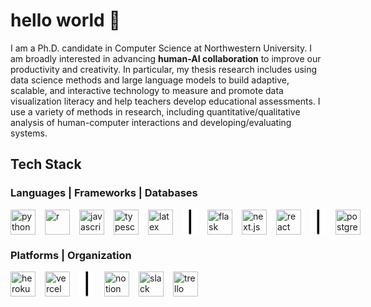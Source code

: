 # hello world 🦖

I am a Ph.D. candidate in Computer Science at Northwestern University. I am broadly interested in advancing **human-AI collaboration** to improve our productivity and creativity. In particular, my thesis research includes using data science methods and large language models to build adaptive, scalable, and interactive technology to measure and promote data visualization literacy and help teachers develop educational assessments. I use a variety of methods in research, including quantitative/qualitative analysis of human-computer interactions and developing/evaluating systems.

## Tech Stack

### Languages | Frameworks | Databases
<div style="display: flex; gap: 15px; align-items: center;">    
    <img src="https://cdn.jsdelivr.net/gh/devicons/devicon@latest/icons/python/python-original-wordmark.svg" width="40" height="40" title="python"/> 
    <img src="https://cdn.jsdelivr.net/gh/devicons/devicon@latest/icons/r/r-original.svg" width="40" height="40" title="r" /> 
    <img src="https://cdn.jsdelivr.net/gh/devicons/devicon@latest/icons/javascript/javascript-original.svg" width="40" height="40" title="javascript" /> 
    <img src="https://cdn.jsdelivr.net/gh/devicons/devicon@latest/icons/typescript/typescript-original.svg" width="40" height="40" title="typescript"/>  
    <img src="https://cdn.jsdelivr.net/gh/devicons/devicon@latest/icons/latex/latex-original.svg" width="40" height="40" title="latex"/>
    <img src="https://github.com/digital-flaneur/random_assets/blob/main/vertical-line-svgrepo-com.svg" width="25" height="40"/> 
    <img src="https://cdn.jsdelivr.net/gh/devicons/devicon@latest/icons/flask/flask-original-wordmark.svg" width="40" height="40" title="flask"/>
    <img src="https://cdn.jsdelivr.net/gh/devicons/devicon@latest/icons/nextjs/nextjs-line-wordmark.svg" width="40" height="40" title="next.js"/> 
    <img src="https://cdn.jsdelivr.net/gh/devicons/devicon@latest/icons/react/react-original-wordmark.svg" width="40" height="40" title="react"/>
    <img src="https://github.com/digital-flaneur/random_assets/blob/main/vertical-line-svgrepo-com.svg" width="25" height="40"/> 
    <img src="https://cdn.jsdelivr.net/gh/devicons/devicon@latest/icons/postgresql/postgresql-original-wordmark.svg" width="40" height="40" title="postgresql"/>
</div> 
          
### Platforms | Organization 
<div style="display: flex; gap: 15px; align-items: center;">
    <img src="https://cdn.jsdelivr.net/gh/devicons/devicon@latest/icons/heroku/heroku-original-wordmark.svg" width="40" height="40" title="heroku" />
    <img src="https://cdn.jsdelivr.net/gh/devicons/devicon@latest/icons/vercel/vercel-original-wordmark.svg" width="40" height="40" title="vercel"/>
    <img src="https://github.com/digital-flaneur/random_assets/blob/main/vertical-line-svgrepo-com.svg" width="25" height="40"/> 
    <img src="https://cdn.jsdelivr.net/gh/devicons/devicon@latest/icons/notion/notion-original.svg" width="40" height="40" title="notion"/> 
    <img src="https://cdn.jsdelivr.net/gh/devicons/devicon@latest/icons/slack/slack-original.svg" width="40" height="40" title="slack"/>
    <img src="https://cdn.jsdelivr.net/gh/devicons/devicon@latest/icons/trello/trello-original.svg" width="40" height="40" title="trello" /> 
</div>


<!--
### Frameworks
<div style="display: flex; gap: 15px; align-items: center;">
    <img src="https://cdn.jsdelivr.net/gh/devicons/devicon@latest/icons/flask/flask-original-wordmark.svg" width="40" height="40" title="flask"/>
    <img src="https://cdn.jsdelivr.net/gh/devicons/devicon@latest/icons/nextjs/nextjs-line-wordmark.svg" width="40" height="40" title="next.js"/> 
    <img src="https://cdn.jsdelivr.net/gh/devicons/devicon@latest/icons/react/react-original-wordmark.svg" width="40" height="40" title="react"/>
</div>


### Databases
<img src="https://cdn.jsdelivr.net/gh/devicons/devicon@latest/icons/postgresql/postgresql-original-wordmark.svg" width="40" height="40" title="postgresql"/>
### Organization 
<div style="display: flex; gap: 15px; align-items: center;">
    <img src="https://cdn.jsdelivr.net/gh/devicons/devicon@latest/icons/notion/notion-original.svg" width="40" height="40" title="notion"/> 
    <img src="https://cdn.jsdelivr.net/gh/devicons/devicon@latest/icons/slack/slack-original.svg" width="40" height="40" title="slack"/>
    <img src="https://cdn.jsdelivr.net/gh/devicons/devicon@latest/icons/trello/trello-original.svg" width="40" height="40" title="trello" /> 
</div>
-->


<!--
**digital-flaneur/digital-flaneur** is a ✨ _special_ ✨ repository because its `README.md` (this file) appears on your GitHub profile.

Here are some ideas to get you started:

- 🔭 I’m currently working on ...
- 🌱 I’m currently learning ...
- 👯 I’m looking to collaborate on ...
- 🤔 I’m looking for help with ...
- 💬 Ask me about ...
- 📫 How to reach me: ...
- 😄 Pronouns: ...
- ⚡ Fun fact: ...
-->
